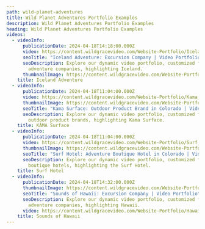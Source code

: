```yaml
---
path: wild-planet-adventures
title: Wild Planet Adventures Portfolio Examples
description: Wild Planet Adventures Portfolio Examples
heading: Wild Planet Adventures Portfolio Examples
videos:
  - videoInfo:
      publicationDate: 2024-04-18T14:18:00.000Z
      video: https://content.wildgracevideo.com/Website-Portfolio/Iceland_Compressed/Iceland+Solo+Trip.mp4
      seoTitle: "Iceland Adventure: Excursion Company | Video Portfolio"
      seoDescription: Explore our dynamic video portfolio, customized for outdoor
        adventure companies, highlighting Iceland.
      thumbnailImage: https://content.wildgracevideo.com/Website-Portfolio/Iceland_Compressed/Iceland-min.png
    title: Iceland Adventure
  - videoInfo:
      publicationDate: 2024-04-18T11:04:00.000Z
      video: https://content.wildgracevideo.com/Website-Portfolio/Kama_Compressed/Kama+Ski_Horizontal+V1.mp4
      thumbnailImage: https://content.wildgracevideo.com/Website-Portfolio/Kama_Compressed/Kamathumbnail.webp
      seoTitle: "Kama Surface: Outdoor Product Brand in Colorado | Video Portfolio"
      seoDescription: Explore our dynamic video portfolio, customized for Colorado's
        outdoor product brands, highlighting Kama Surface.
    title: KĀMA Surface
  - videoInfo:
      publicationDate: 2024-04-18T11:04:00.000Z
      video: https://content.wildgracevideo.com/Website-Portfolio/Surf_Compressed/The+Surf+Hotel+Website+Video+V2.mp4
      thumbnailImage: https://content.wildgracevideo.com/Website-Portfolio/Surf_Compressed/surfthumbnail.webp
      seoTitle: "Surf Hotel: Adventure Boutique Hotel in Colorado | Video Portfolio"
      seoDescription: Explore our dynamic video portfolio, customized for Colorado's
        boutique hotels, highlighting the Surf Hotel.
    title: Surf Hotel
  - videoInfo:
      publicationDate: 2024-04-18T14:32:00.000Z
      thumbnailImage: https://content.wildgracevideo.com/Website-Portfolio/Hawaii_Compressed/Hawaii.png
      seoTitle: "Sounds of Hawaii: Excursion Company | Video Portfolio"
      seoDescription: Explore our dynamic video portfolio, customized for outdoor
        adventure companies, highlighting Hawaii.
      video: https://content.wildgracevideo.com/Website-Portfolio/Hawaii_Compressed/Sounds+of+Hawaii.mp4
    title: Sounds of Hawaii
---
```

